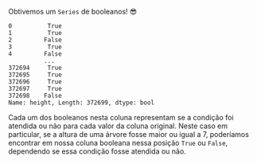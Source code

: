 Obtivemos um `Series` de booleanos! :sunglasses:

```
0          True
1          True
2         False
3          True
4         False
          ...  
372694     True
372695     True
372696     True
372697     True
372698    False
Name: height, Length: 372699, dtype: bool
```

Cada um dos booleanos nesta coluna representam se a condição foi atendida ou não para cada valor da coluna original. Neste caso em particular, se a altura de uma árvore fosse maior ou igual a 7, poderíamos encontrar em nossa coluna booleana nessa posição `True` ou `False`, dependendo se essa condição fosse atendida ou não.
